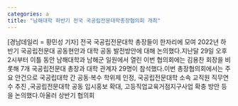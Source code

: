 ```yaml
---
categories: a
title: "남해대학 하반기 전국 국공립전문대학총장협의회 개최"
---
```

[경남데일리 = 황민성 기자] 전국 국공립전문대학 총장들이 한자리에 모여 2022년 하반기 국공립전문대 공동현안과 대학 공동 발전방안에 대해 논의했다.지난달 29일 오후 2시부터 이틀 동안 남해대학과 남해군 일원에서 열린 이번 협의회에는 김용찬 회장을 비롯해 7개 국공립전문대 총장과 대학 관계자 29명이 참석했다.이번 총장협의회에서는 주요 안건으로 국공립대학 간 공동·복수 학위제 인정, 국공립전문대학 소속 교직원 직무연수 추진 ,국공립전문대학 공동 입시홍보 확대, 고등직업교육거점지구사업 확충 방안 등을 논의했다.아울러 상반기 협의회